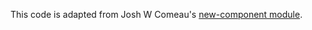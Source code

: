 This code is adapted from Josh W Comeau's [new-component module](https://github.com/joshwcomeau/new-component).

